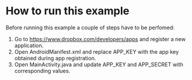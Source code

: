 How to run this example
=======================

Before running this example a couple of steps have to be perfomed:

1) Go to https://www.dropbox.com/developers/apps and register a new application.
2) Open AndroidManifest.xml and replace APP_KEY with the app key obtained during app registration.
3) Open MainActivity.java and update APP_KEY and APP_SECRET with corresponding values.


